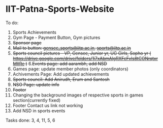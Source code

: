 # IIT-Patna-Sports-Website

To do:

1. Sports Achievements
2. Gym Page - Payment Button, Gym pictures
3. ~~Sponsor page~~
4. ~~Mail to button: gensec_sports@iitp.ac.in, sports@iitp.ac.in~~
5. ~~Sports council pictures - VP, Gensec, Junior yr, UG Girls, Sopho yr
   ( https://drive.google.com/drive/folders/1i7xAbmAlgRXFcFvls8tCONrqtxrMIIRe )~~
6.~~Events page: add aarambh, add NSD~~
7. Games page: update member photos (only coordinators)
8. Achivements Page: Add updated achievements 
9. ~~Sports council: Add Anirudh, Erum and Santosh~~
10. ~~NSO Page: update info~~
11. ~~Footer~~
12. Changing the background images of respective sports in games section(currently fixed)
13. Footer Contact us link not working
14. Add NSD in sports events



Tasks done:
3, 4, 11, 5, 6
